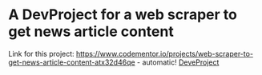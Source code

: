 # A DevProject for a web scraper to get news article content

Link for this project: https://www.codementor.io/projects/web-scraper-to-get-news-article-content-atx32d46qe - automatic!
[DeveProject](https://guides.github.com/features/mastering-markdown/#:~:text=unique%20Markdown%20extensions-,What%20is%20Markdown%3F,we%20can%20do%20with%20Markdown.)
